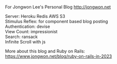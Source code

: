 For Jongwon Lee's Personal Blog http://jongwon.net  

Server: Heroku Redis AWS S3  
Stimulus Reflex: for component based blog posting  
Authentication: devise  
View Count: impressionist  
Search: ransack  
Infinite Scroll with js

More about this blog and Ruby on Rails:  
https://www.jongwon.net/blog/ruby-on-rails-in-2023
